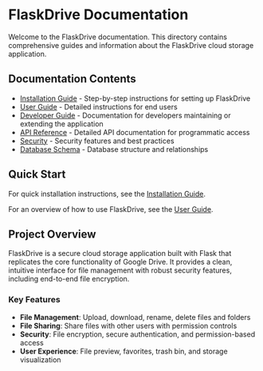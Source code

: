 # FlaskDrive Documentation

Welcome to the FlaskDrive documentation. This directory contains comprehensive guides and information about the FlaskDrive cloud storage application.

## Documentation Contents

- [Installation Guide](installation.md) - Step-by-step instructions for setting up FlaskDrive
- [User Guide](user_guide.md) - Detailed instructions for end users
- [Developer Guide](developer_guide.md) - Documentation for developers maintaining or extending the application
- [API Reference](api_reference.md) - Detailed API documentation for programmatic access
- [Security](security.md) - Security features and best practices
- [Database Schema](database_schema.md) - Database structure and relationships

## Quick Start

For quick installation instructions, see the [Installation Guide](installation.md).

For an overview of how to use FlaskDrive, see the [User Guide](user_guide.md).

## Project Overview

FlaskDrive is a secure cloud storage application built with Flask that replicates the core functionality of Google Drive. It provides a clean, intuitive interface for file management with robust security features, including end-to-end file encryption.

### Key Features

- **File Management**: Upload, download, rename, delete files and folders
- **File Sharing**: Share files with other users with permission controls
- **Security**: File encryption, secure authentication, and permission-based access
- **User Experience**: File preview, favorites, trash bin, and storage visualization
